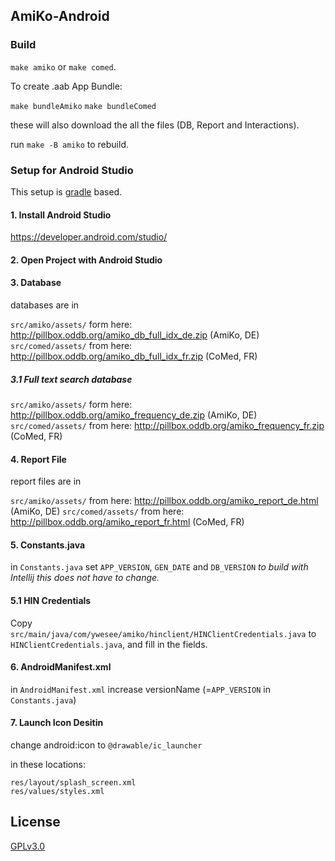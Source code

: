 ## AmiKo-Android

### Build

`make amiko` or `make comed`.

To create .aab App Bundle:

`make bundleAmiko` `make bundleComed`

these will also download the all the files (DB, Report and Interactions).

run `make -B amiko` to rebuild.

### Setup for Android Studio
This setup is [gradle](https://docs.gradle.org/current/userguide/gradle_wrapper.html) based.

#### 1. Install Android Studio
https://developer.android.com/studio/

#### 2. Open Project with Android Studio

#### 3. Database
databases are in

`src/amiko/assets/` form here: http://pillbox.oddb.org/amiko_db_full_idx_de.zip (AmiKo, DE)
`src/comed/assets/` from here: http://pillbox.oddb.org/amiko_db_full_idx_fr.zip (CoMed, FR)

##### 3.1 Full text search database
`src/amiko/assets/` form here: http://pillbox.oddb.org/amiko_frequency_de.zip (AmiKo, DE)
`src/comed/assets/` from here: http://pillbox.oddb.org/amiko_frequency_fr.zip (CoMed, FR)

#### 4. Report File
report files are in

`src/amiko/assets/` from here: http://pillbox.oddb.org/amiko_report_de.html (AmiKo, DE)
`src/comed/assets/` from here: http://pillbox.oddb.org/amiko_report_fr.html (CoMed, FR)

#### 5. Constants.java
in `Constants.java` set `APP_VERSION`, `GEN_DATE` and `DB_VERSION`
_to build with Intellij this does not have to change._


#### 5.1 HIN Credentials

Copy `src/main/java/com/ywesee/amiko/hinclient/HINClientCredentials.java` to `HINClientCredentials.java`,
and fill in the fields.

#### 6. AndroidManifest.xml
in `AndroidManifest.xml` increase versionName (=`APP_VERSION` in `Constants.java`)

#### 7. Launch Icon Desitin
change android:icon to `@drawable/ic_launcher`

in these locations:
```
res/layout/splash_screen.xml
res/values/styles.xml
```
## License
[GPLv3.0](https://github.com/zdavatz/AmiKo-Android/blob/master/LICENSE.txt)
